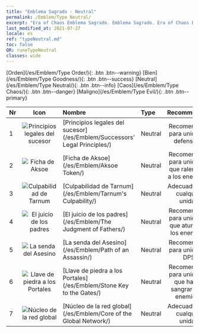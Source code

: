 ```yaml
---
title: "Emblema Sagrado - Neutral"
permalink: /Emblem/Type Neutral/
excerpt: "Era of Chaos Emblema Sagrado. Emblema Sagrado. Era of Chaos Emblema Sagrado Neutral. Era of Chaos Neutral"
last_modified_at: 2021-07-27
locale: es
ref: "typeNeutral.md"
toc: false
QR: runeTypeNeutral
classes: wide
---
```


  [Orden](/es/Emblem/Type Order/){: .btn .btn--warning}   [Bien](/es/Emblem/Type Goodness/){: .btn .btn--success}   [Neutral](/es/Emblem/Type Neutral/){: .btn .btn--info}   [Caos](/es/Emblem/Type Chaos/){: .btn .btn--danger}   [Maligno](/es/Emblem/Type Evil/){: .btn .btn--primary} 

  |  Nr  | Icon |             Nombre            |    Type    |   Recommended   |
  |:-----|:--:|:----------------------------|:-----------|:---------------:|
  | 1 | ![Principios legales del sucesor](/images/r/rune_icon_306.png) | [Principios legales del sucesor](/es/Emblem/Successors' Legal Principles/) | Neutral | Recomendado para unidades defensivas | 
  | 2 | ![Ficha de Aksoe](/images/r/rune_icon_303.png) | [Ficha de Aksoe](/es/Emblem/Aksoe Token/) | Neutral | Recomendado para unidades que ralentizan a los enemigos | 
  | 3 | ![Culpabilidad de Tarnum](/images/r/rune_icon_305.png) | [Culpabilidad de Tarnum](/es/Emblem/Tarnum's Culpability/) | Neutral | Adecuado para cualquier unidad | 
  | 4 | ![El juicio de los padres](/images/r/rune_icon_301.png) | [El juicio de los padres](/es/Emblem/The Judgment of Fathers/) | Neutral | Recomendado para unidades que aturden a los enemigos | 
  | 5 | ![La senda del Asesino](/images/r/rune_icon_107.png) | [La senda del Asesino](/es/Emblem/Path of an Assassin/) | Neutral | Recomendado para unidades DPS | 
  | 6 | ![Llave de piedra a los Portales](/images/r/rune_icon_302.png) | [Llave de piedra a los Portales](/es/Emblem/Stone Key to the Gates/) | Neutral | Recomendado para unidades que hacen sangrar a los enemigos | 
  | 7 | ![Núcleo de la red global](/images/r/rune_icon_304.png) | [Núcleo de la red global](/es/Emblem/Core of the Global Network/) | Neutral | Adecuado para cualquier unidad | 
